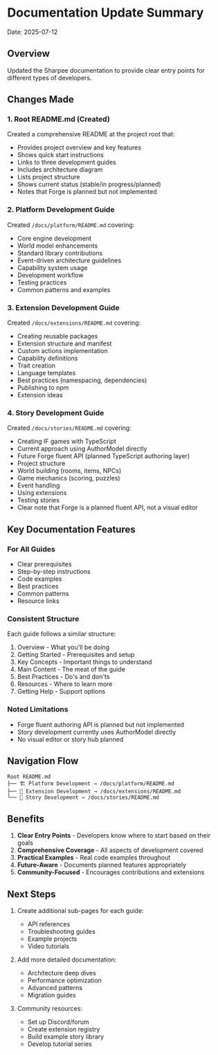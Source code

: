 # Documentation Update Summary

Date: 2025-07-12

## Overview

Updated the Sharpee documentation to provide clear entry points for different types of developers.

## Changes Made

### 1. Root README.md (Created)

Created a comprehensive README at the project root that:
- Provides project overview and key features
- Shows quick start instructions
- Links to three development guides
- Includes architecture diagram
- Lists project structure
- Shows current status (stable/in progress/planned)
- Notes that Forge is planned but not implemented

### 2. Platform Development Guide

Created `/docs/platform/README.md` covering:
- Core engine development
- World model enhancements
- Standard library contributions
- Event-driven architecture guidelines
- Capability system usage
- Development workflow
- Testing practices
- Common patterns and examples

### 3. Extension Development Guide  

Created `/docs/extensions/README.md` covering:
- Creating reusable packages
- Extension structure and manifest
- Custom actions implementation
- Capability definitions
- Trait creation
- Language templates
- Best practices (namespacing, dependencies)
- Publishing to npm
- Extension ideas

### 4. Story Development Guide

Created `/docs/stories/README.md` covering:
- Creating IF games with TypeScript
- Current approach using AuthorModel directly
- Future Forge fluent API (planned TypeScript authoring layer)
- Project structure
- World building (rooms, items, NPCs)
- Game mechanics (scoring, puzzles)
- Event handling
- Using extensions
- Testing stories
- Clear note that Forge is a planned fluent API, not a visual editor

## Key Documentation Features

### For All Guides
- Clear prerequisites
- Step-by-step instructions
- Code examples
- Best practices
- Common patterns
- Resource links

### Consistent Structure
Each guide follows a similar structure:
1. Overview - What you'll be doing
2. Getting Started - Prerequisites and setup
3. Key Concepts - Important things to understand
4. Main Content - The meat of the guide
5. Best Practices - Do's and don'ts
6. Resources - Where to learn more
7. Getting Help - Support options

### Noted Limitations
- Forge fluent authoring API is planned but not implemented
- Story development currently uses AuthorModel directly
- No visual editor or story hub planned

## Navigation Flow

```
Root README.md
├── 🏗️ Platform Development → /docs/platform/README.md
├── 🧩 Extension Development → /docs/extensions/README.md
└── 📖 Story Development → /docs/stories/README.md
```

## Benefits

1. **Clear Entry Points** - Developers know where to start based on their goals
2. **Comprehensive Coverage** - All aspects of development covered
3. **Practical Examples** - Real code examples throughout
4. **Future-Aware** - Documents planned features appropriately
5. **Community-Focused** - Encourages contributions and extensions

## Next Steps

1. Create additional sub-pages for each guide:
   - API references
   - Troubleshooting guides
   - Example projects
   - Video tutorials

2. Add more detailed documentation:
   - Architecture deep dives
   - Performance optimization
   - Advanced patterns
   - Migration guides

3. Community resources:
   - Set up Discord/forum
   - Create extension registry
   - Build example story library
   - Develop tutorial series
